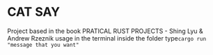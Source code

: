 <h1>CAT SAY</h1>
Project based in the book PRATICAL RUST PROJECTS - Shing Lyu & Andrew Rzeznik
usage
in the terminal inside the folder type<code>cargo run "message that you want"</code>

